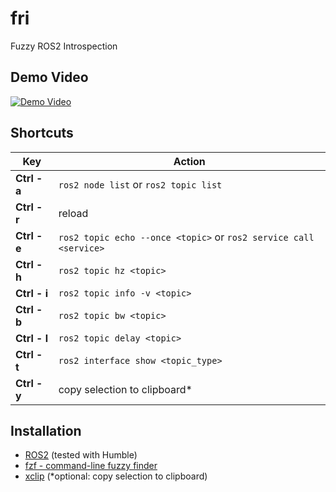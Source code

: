 # fri
Fuzzy ROS2 Introspection

## Demo Video
[![Demo Video](https://img.youtube.com/vi/S3CM47CnZ-0/mqdefault.jpg)](https://www.youtube.com/watch?v=S3CM47CnZ-0)

## Shortcuts

| Key          | Action                                |
| ------------ | ------------------------------------- |
| **Ctrl - a** | `ros2 node list` or `ros2 topic list` |
| **Ctrl - r** | reload                                |
| **Ctrl - e** | `ros2 topic echo --once <topic>` or `ros2 service call <service>`      |
| **Ctrl - h** | `ros2 topic hz <topic>`               |
| **Ctrl - i** | `ros2 topic info -v <topic>`          |
| **Ctrl - b** | `ros2 topic bw <topic>`               |
| **Ctrl - l** | `ros2 topic delay <topic>`            |
| **Ctrl - t** | `ros2 interface show <topic_type>`    |
| **Ctrl - y** | copy selection to clipboard*          |

## Installation
* [ROS2](https://docs.ros.org/) (tested with Humble)
* [fzf - command-line fuzzy finder](https://github.com/junegunn/fzf)
* [xclip](https://github.com/astrand/xclip) (*optional: copy selection to clipboard)